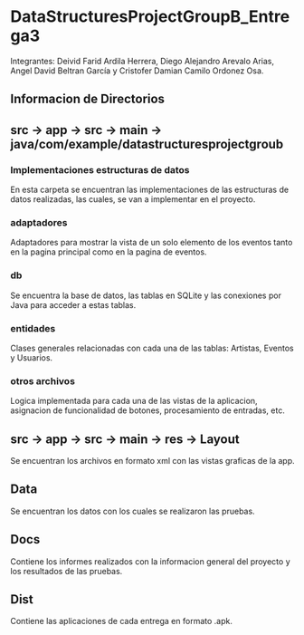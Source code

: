 # DataStructuresProjectGroupB_Entrega3
Integrantes: Deivid Farid Ardila Herrera,  Diego Alejandro Arevalo Arias, Angel David Beltran García y Cristofer Damian Camilo Ordonez Osa.

## Informacion de Directorios

## src -> app -> src -> main -> java/com/example/datastructuresprojectgroub

### Implementaciones estructuras de datos

En esta carpeta se encuentran las implementaciones de las estructuras de datos realizadas, las cuales, se van a implementar en el proyecto.

### adaptadores

Adaptadores para mostrar la vista de un solo elemento de los eventos tanto en la pagina principal como en la pagina de eventos.

### db

Se encuentra la base de datos, las tablas en SQLite y las conexiones por Java para acceder a estas tablas.

### entidades

Clases generales relacionadas con cada una de las tablas: Artistas, Eventos y Usuarios.

### otros archivos

Logica implementada para cada una de las vistas de la aplicacion, asignacion de funcionalidad de botones, procesamiento de entradas, etc.

## src -> app -> src -> main -> res -> Layout

Se encuentran los archivos en formato xml con las vistas graficas de la app.

## Data

Se encuentran los datos con los cuales se realizaron las pruebas.

## Docs

Contiene los informes realizados con la informacion general del proyecto y los resultados de las pruebas.

## Dist

Contiene las aplicaciones de cada entrega en formato .apk.
